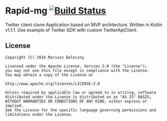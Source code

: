 # Rapid-mg [![Build Status](https://travis-ci.org/mbaleczny/rapid-mg.svg?branch=master)](https://travis-ci.org/mbaleczny/rapid-mg)

Twitter client clone Application based on MVP architecture. Written in Kotlin v1.1.1.
Use example of Twitter SDK with custom TwitterApiClient.

License
-------
    Copyright (C) 2016 Mariusz Baleczny
    
    Licensed under the Apache License, Version 2.0 (the "License");
    you may not use this file except in compliance with the License.
    You may obtain a copy of the License at
    
    http://www.apache.org/licenses/LICENSE-2.0
    
    Unless required by applicable law or agreed to in writing, software
    distributed under the License is distributed on an "AS IS" BASIS,
    WITHOUT WARRANTIES OR CONDITIONS OF ANY KIND, either express or implied.
    See the License for the specific language governing permissions and
    limitations under the License.
